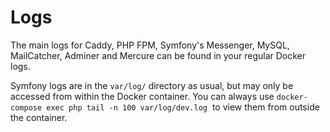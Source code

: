 # Logs

The main logs for Caddy, PHP FPM, Symfony's Messenger, MySQL, MailCatcher,
Adminer and Mercure can be found in your regular Docker logs.

Symfony logs are in the `var/log/` directory as usual, but may only be 
accessed from within the Docker container. You can always use `docker-compose exec php tail -n 100 var/log/dev.log` 
to view them from outside the container.
